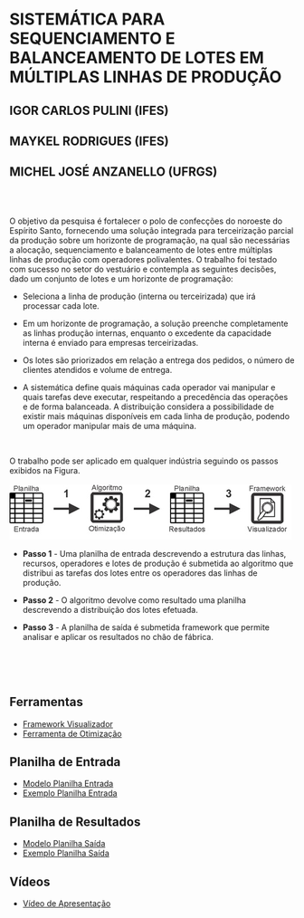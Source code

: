 # SISTEMÁTICA PARA SEQUENCIAMENTO E BALANCEAMENTO DE LOTES EM MÚLTIPLAS LINHAS DE PRODUÇÃO

## IGOR CARLOS PULINI (IFES)
## MAYKEL RODRIGUES (IFES)
## MICHEL JOSÉ ANZANELLO (UFRGS)

<br />

<br />O objetivo da pesquisa é fortalecer o polo de confecções do noroeste do Espírito Santo, fornecendo uma solução integrada para terceirização parcial da produção sobre um horizonte de programação, na qual são necessárias a alocação, sequenciamento e balanceamento de lotes entre múltiplas linhas de produção com operadores polivalentes. O trabalho foi testado com sucesso no setor do vestuário e contempla as seguintes decisões, dado um conjunto de lotes e um horizonte de programação:<br />
  
  + Seleciona a linha de produção (interna ou terceirizada) que irá processar cada lote. 
  
  + Em um horizonte de programação, a solução preenche completamente as linhas produção internas, enquanto o excedente da capacidade       interna é enviado para empresas terceirizadas.
 
  +	Os lotes são priorizados em relação a entrega dos pedidos, o número de clientes atendidos e volume de entrega.

  +	A sistemática define quais máquinas cada operador vai manipular e quais tarefas deve executar, respeitando a precedência das      operações e de forma balanceada. A distribuição considera a possibilidade de existir mais máquinas disponíveis em cada linha de produção, podendo um operador manipular mais de uma máquina.
<br />

O trabalho pode ser aplicado em qualquer indústria seguindo os passos exibidos na Figura.
<br/><br/>
![Passos para Utilização](/FIGURA1.png)
+ **Passo 1** - Uma planilha de entrada descrevendo a estrutura das linhas, recursos, operadores e lotes de produção é submetida ao algoritmo que distribui as tarefas dos lotes entre os operadores das linhas de produção.

+ **Passo 2** - O algoritmo devolve como resultado uma planilha descrevendo a distribuição dos lotes efetuada. 

+ **Passo 3** - A planilha de saída é submetida framework que permite analisar e aplicar os resultados no chão de fábrica. 
<br/><br/>


<br/><br/>
## Ferramentas
* [Framework Visualizador](https://igorcarlospulini.github.io/dist) 
* [Ferramenta de Otimização](https://www.dropbox.com/s/47i1xeaqjzj0xrd/NSGA.zip?dl=0)



## Planilha de Entrada 
* [Modelo Planilha Entrada](https://www.dropbox.com/s/o6vdqhi9obwdmes/Modelo%20Arquivo%20de%20Entrada.xlsx?dl=0)
* [Exemplo Planilha Entrada](https://www.dropbox.com/s/54ufpamgxg3x4ai/Exemplo%20Planilha%20Entrada.xls?dl=0)


## Planilha de Resultados 
* [Modelo Planilha Saída](https://www.dropbox.com/s/eo9cwg8ezfi3jy5/Modelo%20Arquivo%20Sa%C3%ADda.xlsx?dl=0)
* [Exemplo Planilha Saída](https://www.dropbox.com/s/4gt932czzb7ie7r/Exemplo%20Planilha%20Saida.xls?dl=0)


## Vídeos 
* [Vídeo de Apresentação](https://youtu.be/enSaedQ5Izc)


